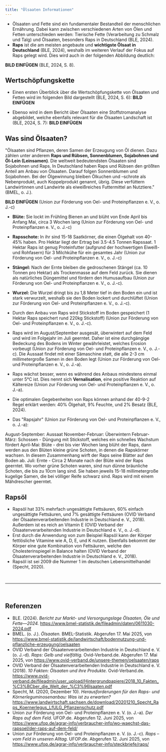 ```yaml
---
title: "Ölsaaten Informationen"
---
```


- Ölsaaten und Fette sind ein fundamentaler Bestandteil der menschlichen Ernährung. Dabei kann zwischen verschiedenen Arten von Ölen und Fetten unterschieden werden: Tierische Fette (Verarbeitung zu Schmalz und Talg) und Ölsaaten, besonders Raps in Deutschland (BLE, 2024).
- **Raps** ist die am meisten angebaute und **wichtigste Ölsaat in Deutschland** (BLE, 2024), weshalb im weiteren Verlauf der Fokus auf Raps gelegt wird. Dies wird auch in der folgenden Abbildung deutlich: 

**BILD EINFÜGEN**
(BLE, 2024, S. 8).


## Wertschöpfungskette
- Einen ersten Überblick über die Wertschöpfungskette von Ölsaaten und Fetten wird im folgenden Bild dargestellt (BLE, 2024, S. 6):
**BILD EINFÜGEN**

- Ebenso wird in dem Bericht über Ölsaaten eine Stoffstromanalyse abgebildet, welche ebenfalls relevant für die Ölsaaten Landschaft ist (BLE, 2024, S. 7):
**BILD EINFÜGEN**


## Was sind Ölsaaten?
"Ölsaaten sind Pflanzen, deren Samen der Erzeugung von Öl dienen. Dazu zählen unter anderem **Raps und Rübsen, Sonnenblumen, Sojabohnen und Öl-Lein (Leinsamen)**. Die weltweit bedeutendsten Ölsaaten sind Sojabohnen und Raps. In Deutschland haben Raps und Rübsen den größten Anteil am Anbau von Ölsaaten. Darauf folgen Sonnenblumen und Sojabohnen. Bei der Ölgewinnung bleiben Ölkuchen und –schrote als Nebenprodukt, auch Koppelprodukt genannt, übrig. Diese verfüttern Landwirtinnen und Landwirte als eiweißreiches Futtermittel an Nutztiere." (BMEL, o. J.). 

**BILD EINFÜGEN**
(Union zur Förderung von Oel- und Proteinpflanzen e. V., o. J.-c)

- **Blüte:** Sie lockt im Frühling Bienen an und blüht von Ende April bis Anfang Mai, circa 3 Wochen lang (Union zur Förderung von Oel- und Proteinpflanzen e. V., o. J.-c)
- **Rapsschote:** In ihr sind 15-18 Saatkörner, die einen Ölgehalt von 40-45% haben. Pro Hektar liegt der Ertrag bei 3.5-4.5 Tonnen Rapssaat. 1 Hektar Raps ist genug Proteinfutter (aufgrund der hochwertigen Eiweiß- und Rohfasern) für 3 Milchkühe für ein gesamtes Jahr (Union zur Förderung von Oel- und Proteinpflanzen e. V., o. J.-c)
- **Stängel:** Nach der Ernte bleiben die gedroschenen Stängel (ca. 10 Tonnen pro Hektar) als Trockenmasse auf dem Feld zurück. Sie dienen als natürliches Düngemittel und fördern den Humusaufbau (Union zur Förderung von Oel- und Proteinpflanzen e. V., o. J.-c).
- **Wurzel:** Die Wurzel dringt bis zu 1,8 Meter tief in den Boden ein und ist stark verwurzelt, weshalb sie den Boden lockert und durchlüftet (Union zur Förderung von Oel- und Proteinpflanzen e. V., o. J.-c).

- Durch den Anbau von Raps wird Stickstoff im Boden gespeichert (1 Hektar Raps speichert rund 220kg Stickstoff) (Union zur Förderung von Oel- und Proteinpflanzen e. V., o. J.-c).
- Raps wird im August/September ausgesät, überwintert auf dem Feld und wird im Folgejahr im Juli geerntet. Daher ist eine durchgängige Bedeckung des Bodens im Winter gewährleistet, welches Erosion vorbeugt (Union zur Förderung von Oel- und Proteinpflanzen e. V., o. J.-c). Die Aussaat findet mit einer Sämaschine statt, die alle 2-3 cm millimetergroße Samen in den Boden legt (Union zur Förderung von Oel- und Proteinpflanzen e. V., o. J.-a).
- Raps wächst besser, wenn es während des Anbaus mindestens einmal unter 5°C ist. Dies nennt sich **Vernalisation**, eine positive Reaktion auf Kältereize (Union zur Förderung von Oel- und Proteinpflanzen e. V., o. J.-a).
- Die optimalen Gegebenheiten von Raps können anhand der 40-9-2 Regel erklärt werden: 40% Ölgehalt, 9% Feuchte, und 2% Besatz (BLE, 2024).
- Das "Rapsjahr" (Union zur Förderung von Oel- und Proteinpflanzen e. V., o. J.-a):

August-September: Aussaat
November-Februar: Überwintern
Februar-März: Schossen - Düngung mit Stickstoff, welches ein schnelles Wachstum fördert
April-Mai: Blüte - drei bis vier Wochen lang blüht der Raps, dann werden aus den Blüten kleine grüne Schoten, in denen die Rapskörner wachsen. In diesem Zusammenhang wirft der Raps seine Blätter auf den Boden ab. 
Juli: Ernte - Circa 2 Monate nach der Blüte wird der Raps geerntet. Wo vorher grüne Schoten waren, sind nun dünne bräunliche Schoten, die bis zu 10cm lang sind. Sie haben jeweils 15-18 millimetergroße kugelige Samen, die bei völliger Reife schwarz sind. Raps wird mit einem Mähdrescher geerntet. 


## Rapsöl

- Rapsöl hat 33% mehrfach ungesättigte Fettsäuren, 60% einfach ungesättigte Fettsäuren, und 7% gesättigte Fettsäuren (OVID Verband der Ölsaatenverarbeitenden Industrie in Deutschland e. V., 2018). Außerdem ist es reich an Vitamin E (OVID Verband der Ölsaatenverarbeitenden Industrie in Deutschland e. V., o. J.-d).
- Erst durch die Anwendung von zum Beispiel Rapsöl kann der Körper fettlösliche Vitamine wie A, D, E, und K nutzen. Ebenfalls bekommt der Körper eine gute Kombination von Fettsäuren, welche den Cholesterinspiegel in Balance halten (OVID Verband der Ölsaatenverarbeitenden Industrie in Deutschland e. V., 2018).
- Rapsöl ist sei 2009 die Nummer 1 im deutschen Lebensmittelhandel (Specht, 2020).





<br>

---

<br> 

## Referenzen
- BLE. (2024). *Bericht zur Markt- und Versorgungslage Ölsaaten, Öle und Fette—2024.* <https://www.bmel-statistik.de/fileadmin/daten/0611030-2024.pdf>
- BMEL. (o. J.). *Ölsaaten.* BMEL-Statistik. Abgerufen 17. Mai 2025, von <https://www.bmel-statistik.de/landwirtschaft/bodennutzung-und-pflanzliche-erzeugung/oelsaaten>
- OVID Verband der Ölsaatenverarbeitenden Industrie in Deutschland e. V. (o. J.-d). *Raps: Gelb und vielfältig.* Ovid-Verband.de. Abgerufen 17. Mai 2025, von <https://www.ovid-verband.de/unsere-themen/oelsaaten/raps>
- OVID Verband der Ölsaatenverarbeitenden Industrie in Deutschland e. V. (2018). *10 Fakten: Ölsaaten und ihre Produkte.* Ovid-Verband.de. <https://www.ovid-verband.de/fileadmin/user_upload/Hintergrundpapiere/2018_10_Fakten_%C3%BCber_die_Welt_der_%C3%96lsaaten.pdf>
- Specht, M. (2020, Dezember 10). *Herausforderungen für den Raps- und Körnerleguminosenanbau: Was ist zu erwarten?* <https://www.landwirtschaft.sachsen.de/download/20201210_Specht_Raps_Koernerlegus_LfULG_Pflanzenschutz.pdf>
- Union zur Förderung von Oel- und Proteinpflanzen e. V. (o. J.-a). *Der Raps auf dem Feld.* UFOP.de. Abgerufen 12. Juni 2025, von <https://www.ufop.de/agrar-info/verbraucher-info/wo-waechst-das-rapsoel/der-raps-auf-dem-feld/>
- Union zur Förderung von Oel- und Proteinpflanzen e. V. (o. J.-c). *Raps – vom Feld in unseren Alltag.* UFOP.de. Abgerufen 12. Juni 2025, von <https://www.ufop.de/agrar-info/verbraucher-info/steckbriefe/raps/>
